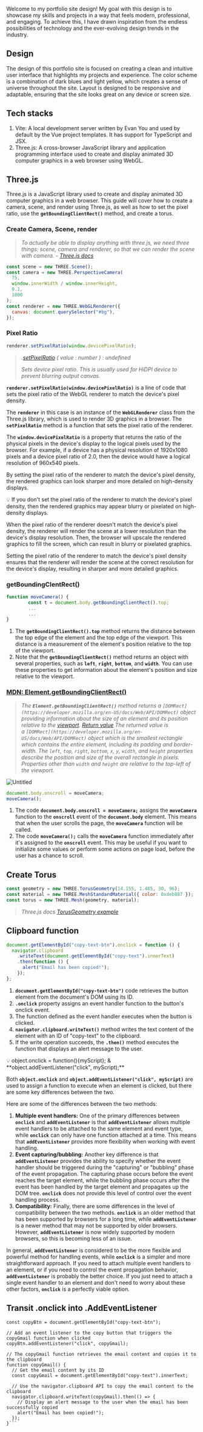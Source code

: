 Welcome to my portfolio site design! My goal with this design is to showcase my skills and projects in a way that feels modern, professional, and engaging. To achieve this, I have drawn inspiration from the endless possibilities of technology and the ever-evolving design trends in the industry.

## **Design**

The design of this portfolio site is focused on creating a clean and intuitive user interface that highlights my projects and experience. The color scheme is a combination of dark blues and light yellow, which creates a sense of universe throughout the site.
Layout is designed to be responsive and adaptable, ensuring that the site looks great on any device or screen size.

## Tech stacks

1. Vite: A local development server written by Evan You and used by default by the Vue project templates. It has support for TypeScript and JSX.
2. Three.js: A cross-browser JavaScript library and application programming interface used to create and display animated 3D computer graphics in a web browser using WebGL.

## Three.js

Three.js is a JavaScript library used to create and display animated 3D computer graphics in a web browser. This guide will cover how to create a camera, scene, and render using Three.js, as well as how to set the pixel ratio, use the **`getBoundingClientRect()`** method, and create a torus.

### Create Camera, Scene, render

> *To actually be able to display anything with three.js, we need three things: scene, camera and renderer, so that we can render the scene with camera. - [Three.js docs](https://threejs.org/docs/index.html#manual/en/introduction/Creating-a-scene)*
> 

```jsx
const scene = new THREE.Scene();
const camera = new THREE.PerspectiveCamera(
  75,
  window.innerWidth / window.innerHeight,
  0.1,
  1000
);
const renderer = new THREE.WebGLRenderer({
  canvas: document.querySelector("#bg"),
});
```

### Pixel Ratio

```jsx
renderer.setPixelRatio(window.devicePixelRatio);
```

> *.[setPixelRatio](https://threejs.org/docs/index.html#api/en/renderers/WebGLRenderer.setPixelRatio) ( value : number ) : undefined*
> 
> 
> *Sets device pixel ratio. This is usually used for HiDPI device to prevent blurring output canvas.*
> 

**`renderer.setPixelRatio(window.devicePixelRatio)`** is a line of code that sets the pixel ratio of the WebGL renderer to match the device's pixel density.

The **`renderer`** in this case is an instance of the **`WebGLRenderer`** class from the Three.js library, which is used to render 3D graphics in a browser. The **`setPixelRatio`** method is a function that sets the pixel ratio of the renderer.

The **`window.devicePixelRatio`** is a property that returns the ratio of the physical pixels in the device's display to the logical pixels used by the browser. For example, if a device has a physical resolution of 1920x1080 pixels and a device pixel ratio of 2.0, then the device would have a logical resolution of 960x540 pixels.

By setting the pixel ratio of the renderer to match the device's pixel density, the rendered graphics can look sharper and more detailed on high-density displays.

<aside>
💡 If you don't set the pixel ratio of the renderer to match the device's pixel density, then the rendered graphics may appear blurry or pixelated on high-density displays.

When the pixel ratio of the renderer doesn't match the device's pixel density, the renderer will render the scene at a lower resolution than the device's display resolution. Then, the browser will upscale the rendered graphics to fill the screen, which can result in blurry or pixelated graphics.

Setting the pixel ratio of the renderer to match the device's pixel density ensures that the renderer will render the scene at the correct resolution for the device's display, resulting in sharper and more detailed graphics.

</aside>

### getBoundingClentRect()

```jsx
function moveCamera() {
		const t = document.body.getBoundingClientRect().top;
		...
		...
}
```

1. The **`getBoundingClientRect().top`** method returns the distance between the top edge of the element and the top edge of the viewport. This distance is a measurement of the element's position relative to the top of the viewport.
2. Note that the **`getBoundingClientRect()`** method returns an object with several properties, such as **`left`**, **`right`**, **`bottom`**, and **`width`**. You can use these properties to get information about the element's position and size relative to the viewport.

### [MDN: Element.getBoundingClientRect()](https://developer.mozilla.org/en-US/docs/Web/API/Element/getBoundingClientRect)

> *The **`Element.getBoundingClientRect()`** method returns a `[DOMRect](https://developer.mozilla.org/en-US/docs/Web/API/DOMRect)` object providing information about the size of an element and its position relative to the [viewport](https://developer.mozilla.org/en-US/docs/Glossary/Viewport).*
[*Return value*](https://developer.mozilla.org/en-US/docs/Web/API/Element/getBoundingClientRect#return_value)
*The returned value is a `[DOMRect](https://developer.mozilla.org/en-US/docs/Web/API/DOMRect)` object which is the smallest rectangle which contains the entire element, including its padding and border-width. The `left`, `top`, `right`, `bottom`, `x`, `y`, `width`, and `height` properties describe the position and size of the overall rectangle in pixels. Properties other than `width` and `height` are relative to the top-left of the viewport.*
> 

![Untitled](https://s3-us-west-2.amazonaws.com/secure.notion-static.com/95c96675-60c4-4b9b-952a-1c25db0d1adc/Untitled.png)

```jsx
document.body.onscroll = moveCamera;
moveCamera();
```

1. The code **`document.body.onscroll = moveCamera;`** assigns the **`moveCamera`** function to the **`onscroll`** event of the **`document.body`** element. This means that when the user scrolls the page, the **`moveCamera`** function will be called.
2. The code **`moveCamera();`** calls the **`moveCamera`** function immediately after it's assigned to the **`onscroll`** event. This may be useful if you want to initialize some values or perform some actions on page load, before the user has a chance to scroll.

## Create Torus

```jsx
const geometry = new THREE.TorusGeometry(14.155, 1.485, 30, 96);
const material = new THREE.MeshStandardMaterial({ color: 0xdeb887 });
const torus = new THREE.Mesh(geometry, material);
```

> *Three.js docs [TorusGeometry example](https://threejs.org/docs/index.html?q=torus#api/en/geometries/TorusGeometry)*
> 

## Clipboard function

```jsx
document.getElementById("copy-text-btn").onclick = function () {
  navigator.clipboard
    .writeText(document.getElementById("copy-text").innerText)
    .then(function () {
      alert("Email has been copied!");
    });
};
```

1. **`document.getElementById("copy-text-btn")`** code retrieves the button element from the document's DOM using its ID.
2. **`.onclick`** property assigns an event handler function to the button's onclick event.
3. The function defined as the event handler executes when the button is clicked.
4. **`navigator.clipboard.writeText()`** method writes the text content of the element with an ID of "copy-text" to the clipboard.
5. If the write operation succeeds, the **`.then()`** method executes the function that displays an alert message to the user.

<aside>
💡 object.onclick = function(){myScript}; & **object.addEventListener("click", myScript);**

Both **`object.onclick`** and **`object.addEventListener("click", myScript)`** are used to assign a function to execute when an element is clicked, but there are some key differences between the two.

Here are some of the differences between the two methods:

1. **Multiple event handlers:** One of the primary differences between **`onclick`** and **`addEventListener`** is that **`addEventListener`** allows multiple event handlers to be attached to the same element and event type, while **`onclick`** can only have one function attached at a time. This means that **`addEventListener`** provides more flexibility when working with event handling.
2. **Event capturing/bubbling:** Another key difference is that **`addEventListener`** provides the ability to specify whether the event handler should be triggered during the "capturing" or "bubbling" phase of the event propagation. The capturing phase occurs before the event reaches the target element, while the bubbling phase occurs after the event has been handled by the target element and propagates up the DOM tree. **`onclick`** does not provide this level of control over the event handling process.
3. **Compatibility:** Finally, there are some differences in the level of compatibility between the two methods. **`onclick`** is an older method that has been supported by browsers for a long time, while **`addEventListener`** is a newer method that may not be supported by older browsers. However, **`addEventListener`** is now widely supported by modern browsers, so this is becoming less of an issue.

In general, **`addEventListener`** is considered to be the more flexible and powerful method for handling events, while **`onclick`** is a simpler and more straightforward approach. If you need to attach multiple event handlers to an element, or if you need to control the event propagation behavior, **`addEventListener`** is probably the better choice. If you just need to attach a single event handler to an element and don't need to worry about these other factors, **`onclick`** is a perfectly viable option.

</aside>

## Transit .onclick into .AddEventListener
```// Get the copy button element by its ID
const copyBtn = document.getElementById("copy-text-btn");

// Add an event listener to the copy button that triggers the copyGmail function when clicked
copyBtn.addEventListener("click", copyGmail);

// The copyGmail function retrieves the email content and copies it to the clipboard
function copyGmail() {
  // Get the email content by its ID
  const copyGmail = document.getElementById("copy-text").innerText;

  // Use the navigator.clipboard API to copy the email content to the clipboard
  navigator.clipboard.writeText(copyGmail).then(() => {
    // Display an alert message to the user when the email has been successfully copied
    alert("Email has been copied!");
  });
}```
